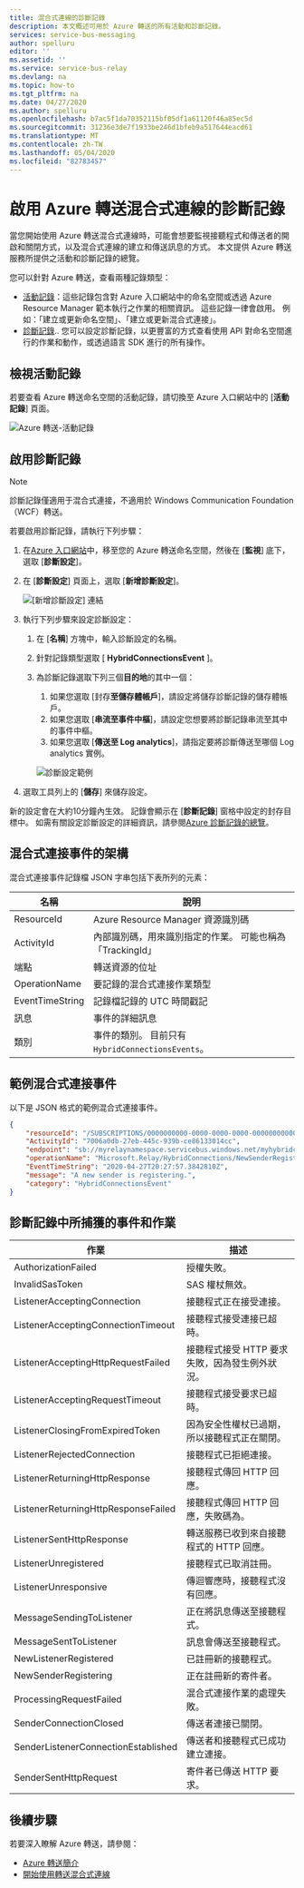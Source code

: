 ```yaml
---
title: 混合式連線的診斷記錄
description: 本文概述可用於 Azure 轉送的所有活動和診斷記錄。
services: service-bus-messaging
author: spelluru
editor: ''
ms.assetid: ''
ms.service: service-bus-relay
ms.devlang: na
ms.topic: how-to
ms.tgt_pltfrm: na
ms.date: 04/27/2020
ms.author: spelluru
ms.openlocfilehash: b7ac5f1da70352115bf05df1a61120f46a85ec5d
ms.sourcegitcommit: 31236e3de7f1933be246d1bfeb9a517644eacd61
ms.translationtype: MT
ms.contentlocale: zh-TW
ms.lasthandoff: 05/04/2020
ms.locfileid: "82783457"
---
```

# <a name="enable-diagnostics-logs-for-azure-relay-hybrid-connections"></a>啟用 Azure 轉送混合式連線的診斷記錄
當您開始使用 Azure 轉送混合式連線時，可能會想要監視接聽程式和傳送者的開啟和關閉方式，以及混合式連線的建立和傳送訊息的方式。 本文提供 Azure 轉送服務所提供之活動和診斷記錄的總覽。 

您可以針對 Azure 轉送，查看兩種記錄類型：

- [活動記錄](../azure-monitor/platform/platform-logs-overview.md)：這些記錄包含對 Azure 入口網站中的命名空間或透過 Azure Resource Manager 範本執行之作業的相關資訊。 這些記錄一律會啟用。 例如：「建立或更新命名空間」、「建立或更新混合式連接」。 
- [診斷記錄](../azure-monitor/platform/platform-logs-overview.md).. 您可以設定診斷記錄，以更豐富的方式查看使用 API 對命名空間進行的作業和動作，或透過語言 SDK 進行的所有操作。

## <a name="view-activity-logs"></a>檢視活動記錄
若要查看 Azure 轉送命名空間的活動記錄，請切換至 Azure 入口網站中的 [**活動記錄**] 頁面。

![Azure 轉送-活動記錄](./media/diagnostic-logs/activity-log.png)

## <a name="enable-diagnostic-logs"></a>啟用診斷記錄

> [!NOTE]
> 診斷記錄僅適用于混合式連接，不適用於 Windows Communication Foundation （WCF）轉送。

若要啟用診斷記錄，請執行下列步驟：

1. 在[Azure 入口網站](https://portal.azure.com)中，移至您的 Azure 轉送命名空間，然後在 [**監視**] 底下，選取 [**診斷設定**]。
1. 在 [**診斷設定**] 頁面上，選取 [**新增診斷設定**]。  

   ![[新增診斷設定] 連結](./media/diagnostic-logs/add-diagnostic-setting.png)

1. 執行下列步驟來設定診斷設定：
    1. 在 [**名稱**] 方塊中，輸入診斷設定的名稱。  
    2. 針對記錄類型選取 [ **HybridConnectionsEvent** ]。 
    3. 為診斷記錄選取下列三個**目的地**的其中一個：  
        1. 如果您選取 [封存**至儲存體帳戶**]，請設定將儲存診斷記錄的儲存體帳戶。  
        2. 如果您選取 [**串流至事件中樞**]，請設定您想要將診斷記錄串流至其中的事件中樞。
        3. 如果您選取 [**傳送至 Log analytics**]，請指定要將診斷傳送至哪個 Log analytics 實例。  

        ![診斷設定範例](./media/diagnostic-logs/sample-diagnostic-settings.png)
1. 選取工具列上的 [**儲存**] 來儲存設定。

新的設定會在大約10分鐘內生效。 記錄會顯示在 [**診斷記錄**] 窗格中設定的封存目標中。 如需有關設定診斷設定的詳細資訊，請參閱[Azure 診斷記錄的總覽](../azure-monitor/platform/diagnostic-logs-overview.md)。


## <a name="schema-for-hybrid-connections-events"></a>混合式連接事件的架構
混合式連接事件記錄檔 JSON 字串包括下表所列的元素：

| 名稱 | 說明 |
| ------- | ------- |
| ResourceId | Azure Resource Manager 資源識別碼 |
| ActivityId | 內部識別碼，用來識別指定的作業。 可能也稱為「TrackingId」 |
| 端點 | 轉送資源的位址 |
| OperationName | 要記錄的混合式連接作業類型 |
| EventTimeString | 記錄檔記錄的 UTC 時間戳記 |
| 訊息 | 事件的詳細訊息 |
| 類別 | 事件的類別。 目前只有`HybridConnectionsEvents`。 


## <a name="sample-hybrid-connections-event"></a>範例混合式連接事件
以下是 JSON 格式的範例混合式連接事件。 

```json
{
    "resourceId": "/SUBSCRIPTIONS/0000000000-0000-0000-0000-0000000000000/RESOURCEGROUPS/MyResourceGroup/PROVIDERS/MICROSOFT.RELAY/NAMESPACES/MyRelayNamespace",
    "ActivityId": "7006a0db-27eb-445c-939b-ce86133014cc",
    "endpoint": "sb://myrelaynamespace.servicebus.windows.net/myhybridconnection/7006a0db-27eb-445c-939b-ce86133014cc_G5",
    "operationName": "Microsoft.Relay/HybridConnections/NewSenderRegistering",
    "EventTimeString": "2020-04-27T20:27:57.3842810Z",
    "message": "A new sender is registering.",
    "category": "HybridConnectionsEvent"
}
```

## <a name="events-and-operations-captured-in-diagnostic-logs"></a>診斷記錄中所捕獲的事件和作業

| 作業 | 描述 | 
| --------- | ----------- | 
| AuthorizationFailed | 授權失敗。|
| InvalidSasToken | SAS 權杖無效。 | 
| ListenerAcceptingConnection | 接聽程式正在接受連接。 |
| ListenerAcceptingConnectionTimeout | 接聽程式接受連接已超時。 |
| ListenerAcceptingHttpRequestFailed | 接聽程式接受 HTTP 要求失敗，因為發生例外狀況。 |
| ListenerAcceptingRequestTimeout | 接聽程式接受要求已超時。 |  
| ListenerClosingFromExpiredToken | 因為安全性權杖已過期，所以接聽程式正在關閉。 | 
| ListenerRejectedConnection | 接聽程式已拒絕連接。 |
| ListenerReturningHttpResponse | 接聽程式傳回 HTTP 回應。 |  
| ListenerReturningHttpResponseFailed | 接聽程式傳回 HTTP 回應，失敗碼為。 | 
 ListenerSentHttpResponse | 轉送服務已收到來自接聽程式的 HTTP 回應。 | 
| ListenerUnregistered | 接聽程式已取消註冊。 | 
| ListenerUnresponsive | 傳迴響應時，接聽程式沒有回應。 | 
| MessageSendingToListener | 正在將訊息傳送至接聽程式。 |
| MessageSentToListener | 訊息會傳送至接聽程式。 | 
| NewListenerRegistered | 已註冊新的接聽程式。 |
| NewSenderRegistering | 正在註冊新的寄件者。 | 
| ProcessingRequestFailed | 混合式連接作業的處理失敗。 | 
| SenderConnectionClosed | 傳送者連接已關閉。 |
| SenderListenerConnectionEstablished | 傳送者和接聽程式已成功建立連接。 |
| SenderSentHttpRequest | 寄件者已傳送 HTTP 要求。 | 


## <a name="next-steps"></a>後續步驟

若要深入瞭解 Azure 轉送，請參閱：

* [Azure 轉送簡介](relay-what-is-it.md)
* [開始使用轉送混合式連線](relay-hybrid-connections-dotnet-get-started.md)
